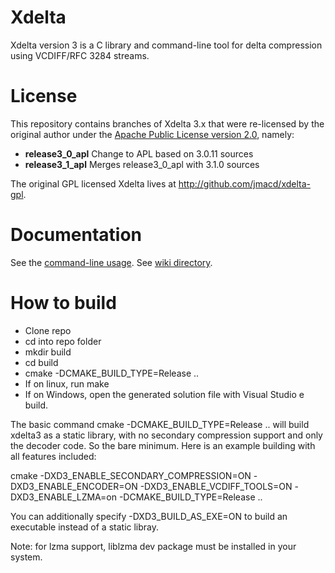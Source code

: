 # Xdelta

Xdelta version 3 is a C library and command-line tool for delta
compression using VCDIFF/RFC 3284 streams.

# License

This repository contains branches of Xdelta 3.x that were
re-licensed by the original author under the [Apache Public
License version 2.0](http://www.apache.org/licenses/LICENSE-2.0),
namely:

- __release3_0_apl__ Change to APL based on 3.0.11 sources
- __release3_1_apl__ Merges release3_0_apl with 3.1.0 sources

The original GPL licensed Xdelta lives at http://github.com/jmacd/xdelta-gpl.

# Documentation

See the [command-line usage](https://github.com/jmacd/xdelta/blob/wiki/CommandLineSyntax.md).  See [wiki directory](https://github.com/jmacd/xdelta/tree/wiki).


# How to build
- Clone repo
- cd into repo folder
- mkdir build
- cd build
- cmake -DCMAKE_BUILD_TYPE=Release ..
- If on linux, run make
- If on Windows, open the generated solution file with Visual Studio e build.

The basic command cmake -DCMAKE_BUILD_TYPE=Release .. will build xdelta3 as a static library, with no secondary compression support and only the decoder code. So the bare minimum. Here is an example building with all features included:

cmake -DXD3_ENABLE_SECONDARY_COMPRESSION=ON -DXD3_ENABLE_ENCODER=ON -DXD3_ENABLE_VCDIFF_TOOLS=ON -DXD3_ENABLE_LZMA=on -DCMAKE_BUILD_TYPE=Release ..

You can additionally specify -DXD3_BUILD_AS_EXE=ON to build an executable instead of a static libray.

Note: for lzma support, liblzma dev package must be installed in your system.

